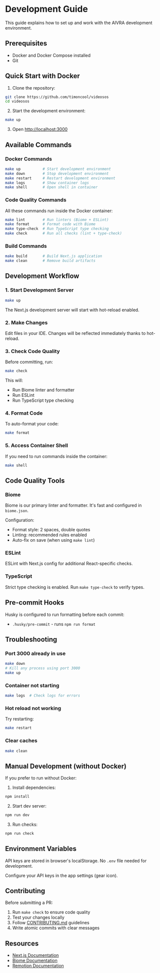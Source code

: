 # Development Guide

This guide explains how to set up and work with the AIVRA development environment.

## Prerequisites

- Docker and Docker Compose installed
- Git

## Quick Start with Docker

1. Clone the repository:
```bash
git clone https://github.com/timoncool/videosos
cd videosos
```

2. Start the development environment:
```bash
make up
```

3. Open [http://localhost:3000](http://localhost:3000)

## Available Commands

### Docker Commands

```bash
make up          # Start development environment
make down        # Stop development environment
make restart     # Restart development environment
make logs        # Show container logs
make shell       # Open shell in container
```

### Code Quality Commands

All these commands run inside the Docker container:

```bash
make lint        # Run linters (Biome + ESLint)
make format      # Format code with Biome
make type-check  # Run TypeScript type checking
make check       # Run all checks (lint + type-check)
```

### Build Commands

```bash
make build       # Build Next.js application
make clean       # Remove build artifacts
```

## Development Workflow

### 1. Start Development Server

```bash
make up
```

The Next.js development server will start with hot-reload enabled.

### 2. Make Changes

Edit files in your IDE. Changes will be reflected immediately thanks to hot-reload.

### 3. Check Code Quality

Before committing, run:

```bash
make check
```

This will:
- Run Biome linter and formatter
- Run ESLint
- Run TypeScript type checking

### 4. Format Code

To auto-format your code:

```bash
make format
```

### 5. Access Container Shell

If you need to run commands inside the container:

```bash
make shell
```

## Code Quality Tools

### Biome

Biome is our primary linter and formatter. It's fast and configured in `biome.json`.

Configuration:
- Format style: 2 spaces, double quotes
- Linting: recommended rules enabled
- Auto-fix on save (when using `make lint`)

### ESLint

ESLint with Next.js config for additional React-specific checks.

### TypeScript

Strict type checking is enabled. Run `make type-check` to verify types.

## Pre-commit Hooks

Husky is configured to run formatting before each commit:
- `.husky/pre-commit` - runs `npm run format`

## Troubleshooting

### Port 3000 already in use

```bash
make down
# Kill any process using port 3000
make up
```

### Container not starting

```bash
make logs  # Check logs for errors
```

### Hot reload not working

Try restarting:
```bash
make restart
```

### Clear caches

```bash
make clean
```

## Manual Development (without Docker)

If you prefer to run without Docker:

1. Install dependencies:
```bash
npm install
```

2. Start dev server:
```bash
npm run dev
```

3. Run checks:
```bash
npm run check
```

## Environment Variables

API keys are stored in browser's localStorage. No `.env` file needed for development.

Configure your API keys in the app settings (gear icon).

## Contributing

Before submitting a PR:

1. Run `make check` to ensure code quality
2. Test your changes locally
3. Follow [CONTRIBUTING.md](CONTRIBUTING.md) guidelines
4. Write atomic commits with clear messages

## Resources

- [Next.js Documentation](https://nextjs.org/docs)
- [Biome Documentation](https://biomejs.dev)
- [Remotion Documentation](https://remotion.dev)

